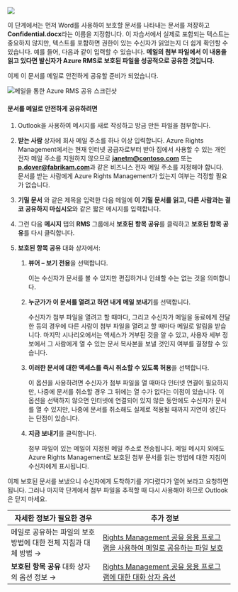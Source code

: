 ![](../media/AzRMS_QuickStartSteps3.PNG)

이 단계에서는 먼저 Word를 사용하여 보호할 문서를 나타내는 문서를 저장하고 **Confidential.docx**라는 이름을 지정합니다. 이 자습서에서 실제로 포함되는 텍스트는 중요하지 않지만, 텍스트를 포함하면 권한이 있는 수신자가 읽었는지 더 쉽게 확인할 수 있습니다. 예를 들어, 다음과 같이 입력할 수 있습니다. **메일의 첨부 파일에서 이 내용을 읽고 있다면 발신자가 Azure RMS로 보호된 파일을 성공적으로 공유한 것입니다.**

이제 이 문서를 메일로 안전하게 공유할 준비가 되었습니다.

![메일을 통한 Azure RMS 공유 스크린샷](../media/AzRMS_Tutorial_3_Screenshots.png)

#### <a name="to-safely-share-your-document-by-email"></a>문서를 메일로 안전하게 공유하려면

1.  Outlook을 사용하여 메시지를 새로 작성하고 방금 만든 파일을 첨부합니다.

2.  **받는 사람** 상자에 회사 메일 주소를 하나 이상 입력합니다. Azure Rights Management에서는 현재 인터넷 공급자로부터 받아 집에서 사용할 수 있는 개인 전자 메일 주소를 지원하지 않으므로 **janetm@contoso.com** 또는 **p.dover@fabrikam.com**과 같은 비즈니스 전자 메일 주소를 지정해야 합니다. 문서를 받는 사람에게 Azure Rights Management가 있는지 여부는 걱정할 필요가 없습니다.

3.  **기밀 문서** 와 같은 제목을 입력한 다음 메일에 **이 기밀 문서를 읽고, 다른 사람과는 결코 공유하지 마십시오**와 같은 짧은 메시지를 입력합니다.

4.  그런 다음 **메시지** 탭의 **RMS** 그룹에서 **보호된 항목 공유**를 클릭하고 **보호된 항목 공유**를 다시 클릭합니다.

5.  **보호된 항목 공유** 대화 상자에서:

    1.  **뷰어 – 보기 전용**을 선택합니다.

        이는 수신자가 문서를 볼 수 있지만 편집하거나 인쇄할 수는 없는 것을 의미합니다.

    2.  **누군가가 이 문서를 열려고 하면 내게 메일 보내기**를 선택합니다.

        수신자가 첨부 파일을 열려고 할 때마다, 그리고 수신자가 메일을 동료에게 전달한 등의 경우에 다른 사람이 첨부 파일을 열려고 할 때마다 메일로 알림을 받습니다. 마지막 시나리오에서는 액세스가 거부된 것을 알 수 있고, 사용자 세부 정보에서 그 사람에게 열 수 있는 문서 복사본을 보낼 것인지 여부를 결정할 수 있습니다.

    3.  **이러한 문서에 대한 액세스를 즉시 취소할 수 있도록 허용**을 선택합니다.

        이 옵션을 사용하려면 수신자가 첨부 파일을 열 때마다 인터넷 연결이 필요하지만, 나중에 문서를 취소할 경우 그 뒤에는 열 수가 없다는 이점이 있습니다. 이 옵션을 선택하지 않으면 인터넷에 연결되어 있지 않은 동안에도 수신자가 문서를 열 수 있지만, 나중에 문서를 취소해도 실제로 적용될 때까지 지연이 생긴다는 단점이 있습니다.

    4.  **지금 보내기**를 클릭합니다.

        첨부 파일이 있는 메일이 지정된 메일 주소로 전송됩니다. 메일 메시지 외에도 Azure Rights Management로 보호된 첨부 문서를 읽는 방법에 대한 지침이 수신자에게 표시됩니다.

이제 보호된 문서를 보냈으니 수신자에게 도착하기를 기다렸다가 열어 보라고 요청하면 됩니다. 그러나 마지막 단계에서 첨부 파일을 추적할 때 다시 사용해야 하므로 Outlook은 닫지 마세요.

|자세한 정보가 필요한 경우|추가 정보|
|--------------------------------|--------------------------|
|메일로 공유하는 파일의 보호 방법에 대한 전체 지침과 대체 방법   →|[Rights Management 공유 응용 프로그램을 사용하여 메일로 공유하는 파일 보호](../rms-client/sharing-app-protect-by-email.md)|
|**보호된 항목 공유** 대화 상자의 옵션 정보   →|[Rights Management 공유 응용 프로그램에 대한 대화 상자 옵션](../rms-client/sharing-app-dialog-box.md)|
